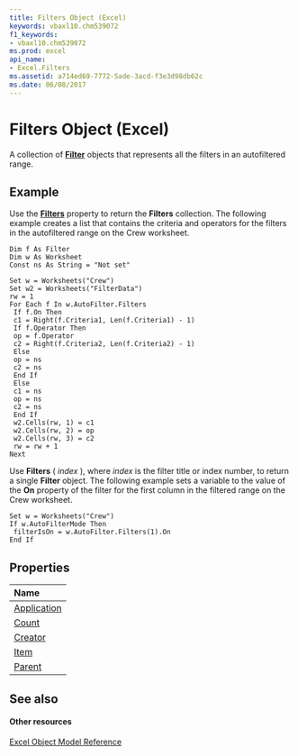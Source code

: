 ```yaml
---
title: Filters Object (Excel)
keywords: vbaxl10.chm539072
f1_keywords:
- vbaxl10.chm539072
ms.prod: excel
api_name:
- Excel.Filters
ms.assetid: a714ed69-7772-5ade-3acd-f3e3d98db62c
ms.date: 06/08/2017
---
```



# Filters Object (Excel)

A collection of **[Filter](filter-object-excel.md)** objects that represents all the filters in an autofiltered range.


## Example

Use the **[Filters](autofilter-filters-property-excel.md)** property to return the **Filters** collection. The following example creates a list that contains the criteria and operators for the filters in the autofiltered range on the Crew worksheet.


```
Dim f As Filter 
Dim w As Worksheet 
Const ns As String = "Not set" 
 
Set w = Worksheets("Crew") 
Set w2 = Worksheets("FilterData") 
rw = 1 
For Each f In w.AutoFilter.Filters 
 If f.On Then 
 c1 = Right(f.Criteria1, Len(f.Criteria1) - 1) 
 If f.Operator Then 
 op = f.Operator 
 c2 = Right(f.Criteria2, Len(f.Criteria2) - 1) 
 Else 
 op = ns 
 c2 = ns 
 End If 
 Else 
 c1 = ns 
 op = ns 
 c2 = ns 
 End If 
 w2.Cells(rw, 1) = c1 
 w2.Cells(rw, 2) = op 
 w2.Cells(rw, 3) = c2 
 rw = rw + 1 
Next
```

Use **Filters** ( _index_ ), where _index_ is the filter title or index number, to return a single **Filter** object. The following example sets a variable to the value of the **On** property of the filter for the first column in the filtered range on the Crew worksheet.




```
Set w = Worksheets("Crew") 
If w.AutoFilterMode Then 
 filterIsOn = w.AutoFilter.Filters(1).On 
End If
```


## Properties



|**Name**|
|:-----|
|[Application](filters-application-property-excel.md)|
|[Count](filters-count-property-excel.md)|
|[Creator](filters-creator-property-excel.md)|
|[Item](filters-item-property-excel.md)|
|[Parent](filters-parent-property-excel.md)|

## See also


#### Other resources


[Excel Object Model Reference](http://msdn.microsoft.com/library/11ea8598-8a20-92d5-f98b-0da04263bf2c%28Office.15%29.aspx)
